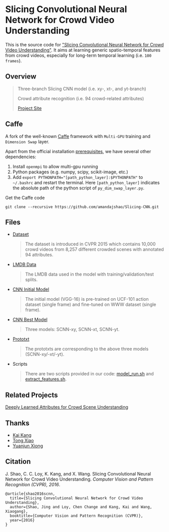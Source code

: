 # Slicing Convolutional Neural Network for Crowd Video Understanding

This is the source code for ["Slicing Convolutional Neural Network for Crowd Video Understanding"](http://www.ee.cuhk.edu.hk/~jshao/papers_jshao/jshao_cvpr16_scnn.pdf). It aims at learning generic spatio-temporal features from crowd videos, especially for long-term temporal learning (i.e. `100 frames`).

## Overview

> Three-branch Slicing CNN model (i.e. xy-, xt-, and yt-branch)
>
> Crowd attribute recognition (i.e. 94 crowd-related attributes)
>
> [Project Site](http://www.ee.cuhk.edu.hk/~jshao/SCNN.html)


## Caffe
	
A fork of the well-known [Caffe](http://caffe.berkeleyvision.org/) framework with `Multi-GPU` training and `Dimension Swap` layer.

Apart from the official installation [prerequisites](http://caffe.berkeleyvision.org/installation.html), we have several other dependencies:

1. Install `openmpi` to allow multi-gpu running
2. Python packages (e.g. numpy, scipy, scikit-image, etc.)
3. Add `export PYTHONPATH="[path_python_layer]:$PYTHONPATH"` to `~/.bashrc` and restart the terminal. Here `[path_python_layer]` indicates the absolute path of the python script of `py_dim_swap_layer.py`.

Get the Caffe code

	git clone --recursive https://github.com/amandajshao/Slicing-CNN.git


## Files
- [Dataset](http://www.ee.cuhk.edu.hk/~jshao/WWWcrowd_files/www_archive.zip)

	> The dataset is introduced in CVPR 2015 which contains 10,000 crowd videos from 8,257 different crowded scenes with annotated 94 attributes.

- [LMDB Data](https://www.dropbox.com/sh/m9u5ug4jn3x9cxl/AADLwHb4ZTqZBfAeVHJBQBPia?dl=0)

	> The LMDB data used in the model with training/validation/test splits.

- [CNN Initial Model](https://www.dropbox.com/s/pivm4sz5mpcp4r1/crowd_scnn_init_model.caffemodel?dl=0)

	> The initial model (VGG-16) is pre-trained on UCF-101 action dataset (single frame) and fine-tuned on WWW dataset (single frame).

- [CNN Best Model](https://www.dropbox.com/sh/qpuc7slosybj33j/AADwbKuyckmFhvkaLw95xK8oa?dl=0)

	> Three models: SCNN-xy, SCNN-xt, SCNN-yt.

- [Prototxt](https://www.dropbox.com/sh/zowetbmf9cquvmr/AABwkMFlu8I28ekBXXPrScZEa?dl=0)

	> The prototxts are corresponding to the above three models (SCNN-xy/-xt/-yt).

- Scripts

	> There are two scripts provided in our code: [model_run.sh](https://github.com/amandajshao/Slicing-CNN/blob/master/model_run.sh) and [extract_features.sh](https://github.com/amandajshao/Slicing-CNN/blob/master/extract_features_xt.sh).


## Related Projects
[Deeply Learned Attributes for Crowd Scene Understanding](http://www.ee.cuhk.edu.hk/~jshao/WWWCrowdDataset.html)


## Thanks
- [Kai Kang](http://www.ee.cuhk.edu.hk/~kkang/)
- [Tong Xiao](http://www.ee.cuhk.edu.hk/~xiaotong/)
- [Yuanjun Xiong](http://personal.ie.cuhk.edu.hk/~xy012/)


## Citation

J. Shao, C. C. Loy, K. Kang, and X. Wang.
Slicing Convolutional Neural Network for Crowd Video Understanding.
_Computer Vision and Pattern Recognition (CVPR), 2016_.

	@article{shao2016scnn,
	  title={Slicing Convolutional Neural Network for Crowd Video Understanding},
  	  author={Shao, Jing and Loy, Chen Change and Kang, Kai and Wang, Xiaogang},
  	  booktitle={Computer Vision and Pattern Recognition (CVPR)},
  	  year={2016}
	}
